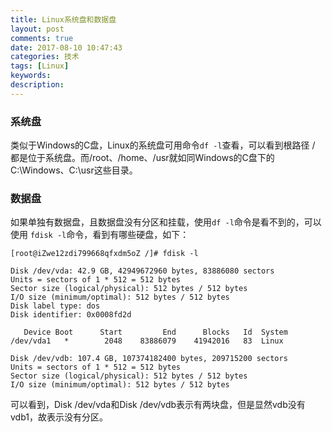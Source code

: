 ```yaml
---
title: Linux系统盘和数据盘
layout: post
comments: true
date: 2017-08-10 10:47:43
categories: 技术
tags: [Linux]
keywords:
description:
---
```

### 系统盘
类似于Windows的C盘，Linux的系统盘可用命令`df -l`查看，可以看到根路径 / 都是位于系统盘。而/root、/home、/usr就如同Windows的C盘下的C:\Windows、C:\usr这些目录。

<!-- more -->

### 数据盘
如果单独有数据盘，且数据盘没有分区和挂载，使用`df -l`命令是看不到的，可以使用 `fdisk -l`命令，看到有哪些硬盘，如下：

	[root@iZwe12zdi799668qfxdm5oZ /]# fdisk -l

	Disk /dev/vda: 42.9 GB, 42949672960 bytes, 83886080 sectors
	Units = sectors of 1 * 512 = 512 bytes
	Sector size (logical/physical): 512 bytes / 512 bytes
	I/O size (minimum/optimal): 512 bytes / 512 bytes
	Disk label type: dos
	Disk identifier: 0x0008fd2d

	   Device Boot      Start         End      Blocks   Id  System
	/dev/vda1   *        2048    83886079    41942016   83  Linux

	Disk /dev/vdb: 107.4 GB, 107374182400 bytes, 209715200 sectors
	Units = sectors of 1 * 512 = 512 bytes
	Sector size (logical/physical): 512 bytes / 512 bytes
	I/O size (minimum/optimal): 512 bytes / 512 bytes

可以看到，Disk /dev/vda和Disk /dev/vdb表示有两块盘，但是显然vdb没有vdb1，故表示没有分区。